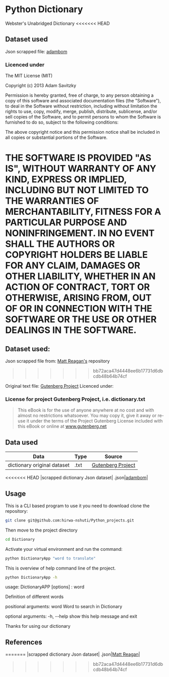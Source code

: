 # Python Dictionary

Webster's Unabridged Dictionary
<<<<<<< HEAD

## Dataset used

Json scrapped file: [adambom](https://github.com/adambom/dictionary)

### Licenced under

The MIT License (MIT)

Copyright (c) 2013 Adam Savitzky

Permission is hereby granted, free of charge, to any person obtaining a copy
of this software and associated documentation files (the "Software"), to deal
in the Software without restriction, including without limitation the rights
to use, copy, modify, merge, publish, distribute, sublicense, and/or sell
copies of the Software, and to permit persons to whom the Software is
furnished to do so, subject to the following conditions:

The above copyright notice and this permission notice shall be included in
all copies or substantial portions of the Software.

THE SOFTWARE IS PROVIDED "AS IS", WITHOUT WARRANTY OF ANY KIND, EXPRESS OR
IMPLIED, INCLUDING BUT NOT LIMITED TO THE WARRANTIES OF MERCHANTABILITY,
FITNESS FOR A PARTICULAR PURPOSE AND NONINFRINGEMENT. IN NO EVENT SHALL THE
AUTHORS OR COPYRIGHT HOLDERS BE LIABLE FOR ANY CLAIM, DAMAGES OR OTHER
LIABILITY, WHETHER IN AN ACTION OF CONTRACT, TORT OR OTHERWISE, ARISING FROM,
OUT OF OR IN CONNECTION WITH THE SOFTWARE OR THE USE OR OTHER DEALINGS IN
THE SOFTWARE.
=======
## Dataset used:
Json scrapped file from: [Matt Reagan's](https://github.com/matthewreagan/WebstersEnglishDictionary) repository
>>>>>>> bb72aca47d4448ee6b17731d6dbcdb48b64b74cf

Original text file: [Gutenberg Project](https://www.gutenberg.org/ebooks/29765)
Licenced under:

### License for project Gutenberg Project, i.e. dictionary.txt

> This eBook is for the use of anyone anywhere at no cost and with
> almost no restrictions whatsoever.  You may copy it, give it away or
> re-use it under the terms of the Project Gutenberg License included
> with this eBook or online at www.gutenberg.net

## Data used

|Data|Type|Source|
|----|-----|----|
|dictionary original dataset| .txt|[Gutenberg Project](https://www.gutenberg.org/ebooks/29765)|
<<<<<<< HEAD
|scrapped dictionary Json dataset| .json|[adambom](https://github.com/adambom/dictionary)|

## Usage

This is a CLI based program to use it you need to download clone the repository:

```bash
git clone git@github.com:hirwa-nshuti/Python_projects.git
```

Then move to the project directory

```bash
cd Dictionary
```

Activate your virtual environment and run the command:

```bash
python DictionaryApp "word to translate"
```

This is overview of help command line of the project.

```bash
python DictionaryApp -h
```

usage: DictionaryAPP [options] : word

Definition of different words

positional arguments:
  word        Word to search in Dictionary

optional arguments:
  -h, --help  show this help message and exit

Thanks for using our dictionary

## References

=======
|scrapped dictionary Json dataset| .json|[Matt Reagan](https://github.com/matthewreagan/WebstersEnglishDictionary)|
>>>>>>> bb72aca47d4448ee6b17731d6dbcdb48b64b74cf
